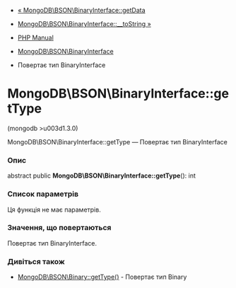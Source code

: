 - [«
MongoDB\BSON\BinaryInterface::getData](mongodb-bson-binaryinterface.getdata.md)
- [MongoDB\BSON\BinaryInterface::\_\_toString
»](mongodb-bson-binaryinterface.tostring.md)

- [PHP Manual](index.md)
- [MongoDB\BSON\BinaryInterface](class.mongodb-bson-binaryinterface.md)
- Повертає тип BinaryInterface

# MongoDB\BSON\BinaryInterface::getType

(mongodb \>u003d1.3.0)

MongoDB\BSON\BinaryInterface::getType — Повертає тип BinaryInterface

### Опис

abstract public **MongoDB\BSON\BinaryInterface::getType**(): int

### Список параметрів

Ця функція не має параметрів.

### Значення, що повертаються

Повертає тип BinaryInterface.

### Дивіться також

- [MongoDB\BSON\Binary::getType()](mongodb-bson-binary.gettype.md) -
Повертає тип Binary
